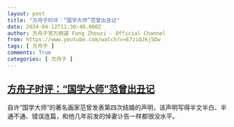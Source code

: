 ```yaml
---
layout: post
title: "方舟子时评：“国学大师”范曾出丑记"
date: 2024-04-12T11:30:49.000Z
author: 方舟子官方频道 Fang Zhouzi - Official Channel
from: https://www.youtube.com/watch?v=E7ziQJkjSDw
tags: [ 方舟子 ]
comments: True
categories: [ 方舟子 ]
---
```

<!--1712921449000-->
[方舟子时评：“国学大师”范曾出丑记](https://www.youtube.com/watch?v=E7ziQJkjSDw)
------

<div>
自许“国学大师”的著名画家范曾发表第四次结婚的声明，该声明写得半文半白、半通不通、错误连篇，和他几年前发的悼妻讣告一样都很没水平。
</div>
